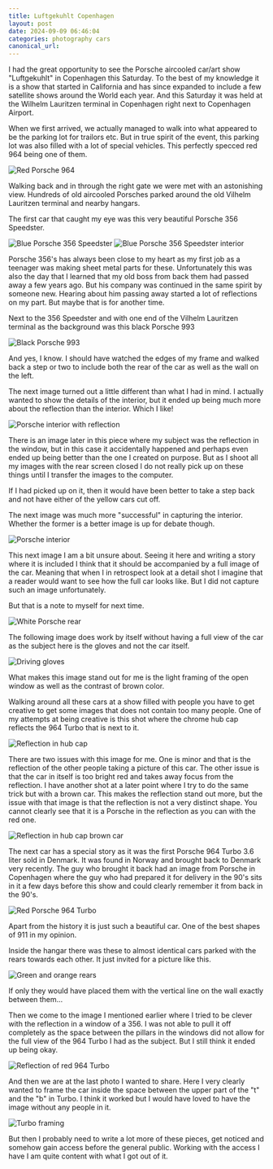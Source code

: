 ```yaml
---
title: Luftgekuhlt Copenhagen
layout: post
date: 2024-09-09 06:46:04
categories: photography cars
canonical_url:
---
```


I had the great opportunity to see the Porsche aircooled car/art show "Luftgekuhlt" in Copenhagen this Saturday. To the best of my knowledge it is a show that started in California and has since expanded to include a few satellite shows around the World each year. And this Saturday it was held at the Wilhelm Lauritzen terminal in Copenhagen right next to Copenhagen Airport.

When we first arrived, we actually managed to walk into what appeared to be the parking lot for trailors etc. But in true spirit of the event, this parking lot was also filled with a lot of special vehicles. This perfectly specced red 964 being one of them.

![Red Porsche 964](/images/luftgekuhlt-copenhagen/DSC_1194.JPG)

Walking back and in through the right gate we were met with an astonishing view. Hundreds of old aircooled Porsches parked around the old Vilhelm Lauritzen terminal and nearby hangars.

The first car that caught my eye was this very beautiful Porsche 356 Speedster.

![Blue Porsche 356 Speedster](/images/luftgekuhlt-copenhagen/DSC_1196.JPG)
![Blue Porsche 356 Speedster interior](/images/luftgekuhlt-copenhagen/DSC_1197.JPG)

Porsche 356's has always been close to my heart as my first job as a teenager was making sheet metal parts for these. Unfortunately this was also the day that I learned that my old boss from back them had passed away a few years ago. But his company was continued in the same spirit by someone new. Hearing about him passing away started a lot of reflections on my part. But maybe that is for another time.

Next to the 356 Speedster and with one end of the Vilhelm Lauritzen terminal as the background was this black Porsche 993

![Black Porsche 993](/images/luftgekuhlt-copenhagen/DSC_1200.JPG)

And yes, I know. I should have watched the edges of my frame and walked back a step or two to include both the rear of the car as well as the wall on the left.

The next image turned out a little different than what I had in mind. I actually wanted to show the details of the interior, but it ended up being much more about the reflection than the interior. Which I like!

![Porsche interior with reflection](/images/luftgekuhlt-copenhagen/DSC_1202.JPG)

There is an image later in this piece where my subject was the reflection in the window, but in this case it accidentally happened and perhaps even ended up being better than the one I created on purpose. But as I shoot all my images with the rear screen closed I do not really pick up on these things until I transfer the images to the computer.

If I had picked up on it, then it would have been better to take a step back and not have either of the yellow cars cut off.

The next image was much more "successful" in capturing the interior. Whether the former is a better image is up for debate though.

![Porsche interior](/images/luftgekuhlt-copenhagen/DSC_1203.JPG)

This next image I am a bit unsure about. Seeing it here and writing a story where it is included I think that it should be accompanied by a full image of the car. Meaning that when I in retrospect look at a detail shot I imagine that a reader would want to see how the full car looks like. But I did not capture such an image unfortunately. 

But that is a note to myself for next time.

![White Porsche rear](/images/luftgekuhlt-copenhagen/DSC_1205.JPG)

The following image does work by itself without having a full view of the car as the subject here is the gloves and not the car itself.

![Driving gloves](/images/luftgekuhlt-copenhagen/DSC_1207.JPG)

What makes this image stand out for me is the light framing of the open window as well as the contrast of brown color.

Walking around all these cars at a show filled with people you have to get creative to get some images that does not contain too many people. One of my attempts at being creative is this shot where the chrome hub cap reflects the 964 Turbo that is next to it.

![Reflection in hub cap](/images/luftgekuhlt-copenhagen/DSC_1214.JPG)

There are two issues with this image for me. One is minor and that is the reflection of the other people taking a picture of this car. The other issue is that the car in itself is too bright red and takes away focus from the reflection. I have another shot at a later point where I try to do the same trick but with a brown car. This makes the reflection stand out more, but the issue with that image is that the reflection is not a very distinct shape. You cannot clearly see that it is a Porsche in the reflection as you can with the red one.

![Reflection in hub cap brown car](/images/luftgekuhlt-copenhagen/DSC_1239.JPG)

The next car has a special story as it was the first Porsche 964 Turbo 3.6 liter sold in Denmark. It was found in Norway and brought back to Denmark very recently. The guy who brought it back had an image from Porsche in Copenhagen where the guy who had prepared it for delivery in the 90's sits in it a few days before this show and could clearly remember it from back in the 90's.

![Red Porsche 964 Turbo](/images/luftgekuhlt-copenhagen/DSC_1218.JPG)

Apart from the history it is just such a beautiful car. One of the best shapes of 911 in my opinion.

Inside the hangar there was these to almost identical cars parked with the rears towards each other. It just invited for a picture like this. 

![Green and orange rears](/images/luftgekuhlt-copenhagen/DSC_1223.JPG)

If only they would have placed them with the vertical line on the wall exactly between them...

Then we come to the image I mentioned earlier where I tried to be clever with the reflection in a window of a 356. I was not able to pull it off completely as the space between the pillars in the windows did not allow for the full view of the 964 Turbo I had as the subject. But I still think it ended up being okay.

![Reflection of red 964 Turbo](/images/luftgekuhlt-copenhagen/DSC_1236.JPG)

And then we are at the last photo I wanted to share. Here I very clearly wanted to frame the car inside the space between the upper part of the "t" and the "b" in Turbo. I think it worked but I would have loved to have the image without any people in it.

![Turbo framing](/images/luftgekuhlt-copenhagen/DSC_1245.JPG)

But then I probably need to write a lot more of these pieces, get noticed and somehow gain access before the general public. Working with the access I have I am quite content with what I got out of it.